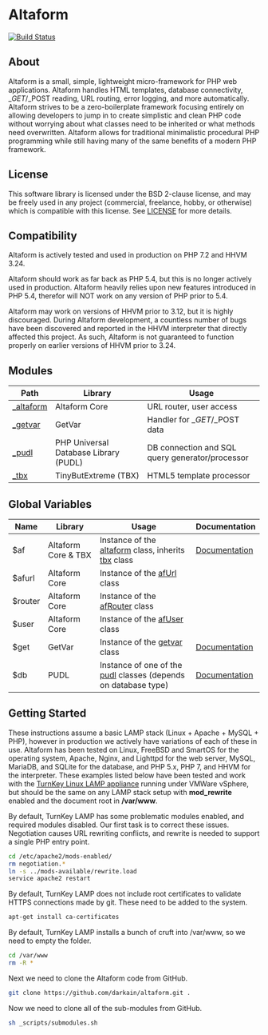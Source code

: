 # Altaform
[![Build Status](https://travis-ci.com/darkain/altaform-core.svg?branch=master)](https://app.travis-ci.com/github/darkain/altaform-core)




## About
Altaform is a small, simple, lightweight micro-framework for PHP web
applications. Altaform handles HTML templates, database connectivity,
$\_GET/$\_POST reading, URL routing, error logging, and more automatically.
Altaform strives to be a zero-boilerplate framework focusing entirely
on allowing developers to jump in to create simplistic and clean PHP
code without worrying about what classes need to be inherited or what
methods need overwritten. Altaform allows for traditional minimalistic
procedural PHP programming while still having many of the same benefits
of a modern PHP framework.




## License
This software library is licensed under the BSD 2-clause license, and may be
freely used in any project (commercial, freelance, hobby, or otherwise) which
is compatible with this license. See
[LICENSE](https://github.com/darkain/altaform/blob/master/LICENSE)
for more details.




## Compatibility
Altaform is actively tested and used in production on PHP 7.2 and HHVM 3.24.

Altaform should work as far back as PHP 5.4, but this is no longer actively
used in production. Altaform heavily relies upon new features introduced in
PHP 5.4, therefor will NOT work on any version of PHP prior to 5.4.

Altaform may work on versions of HHVM prior to 3.12, but it is highly
discouraged. During Altaform development, a countless number of bugs have been
discovered and reported in the HHVM interpreter that directly affected this
project. As such, Altaform is not guaranteed to function properly on earlier
versions of HHVM prior to 3.24.




## Modules
Path | Library | Usage
-----|---------|------
[\_altaform](https://github.com/darkain/altaform-core) | Altaform Core | URL router, user access
[\_getvar](https://github.com/darkain/getvar) | GetVar | Handler for $\_GET/$\_POST data
[\_pudl](https://github.com/darkain/pudl) | PHP Universal Database Library (PUDL) | DB connection and SQL query generator/processor
[\_tbx](https://github.com/darkain/TinyButXtreme) | TinyButExtreme (TBX) | HTML5 template processor




## Global Variables
Name | Library | Usage | Documentation
-----|---------|-------|--------------
$af | Altaform Core & TBX | Instance of the [altaform](https://github.com/darkain/altaform-core/blob/master/core/afCore.inc.php) class, inherits [tbx](https://github.com/darkain/TinyButXtreme/blob/master/tbx_class.inc.php) class | [Documentation](https://github.com/darkain/altaform-core/blob/master/README.md)
$afurl | Altaform Core | Instance of the [afUrl](https://github.com/darkain/altaform-core/blob/master/core/afUrl.inc.php) class
$router | Altaform Core | Instance of the [afRouter](https://github.com/darkain/altaform-core/blob/master/router/router.php) class
$user | Altaform Core | Instance of the [afUser](https://github.com/darkain/altaform-core/blob/master/core/afUser.inc.php) class
$get | GetVar | Instance of the [getvar](https://github.com/darkain/getvar/blob/master/getvar.inc.php) class | [Documentation](https://github.com/darkain/getvar/blob/master/README.md)
$db | PUDL | Instance of one of the [pudl](https://github.com/darkain/pudl/blob/master/pudl.php) classes (depends on database type) | [Documentation](https://github.com/darkain/pudl/blob/master/README.md)




## Getting Started
These instructions assume a basic LAMP stack (Linux + Apache + MySQL + PHP),
however in production we actively have variations of each of these in use.
Altaform has been tested on Linux, FreeBSD and SmartOS for the operating system,
Apache, Nginx, and Lighttpd for the web server, MySQL, MariaDB, and SQLite for
the database, and PHP 5.x, PHP 7, and HHVM for the interpreter. These examples
listed below have been tested and work with the
[TurnKey Linux LAMP appliance](https://www.turnkeylinux.org/lampstack)
running under VMWare vSphere, but should be the same on any LAMP stack setup
with **mod_rewrite** enabled and the document root in **/var/www**.

By default, TurnKey LAMP has some problematic modules enabled, and required
modules disabled. Our first task is to correct these issues. Negotiation causes
URL rewriting conflicts, and rewrite is needed to support a single PHP entry
point.
```Bash
cd /etc/apache2/mods-enabled/
rm negotiation.*
ln -s ../mods-available/rewrite.load
service apache2 restart
```

By default, TurnKey LAMP does not include root certificates to validate HTTPS
connections made by git. These need to be added to the system.
```Bash
apt-get install ca-certificates
```

By default, TurnKey LAMP installs a bunch of cruft into /var/www, so we need to
empty the folder.
```Bash
cd /var/www
rm -R *
```

Next we need to clone the Altaform code from GitHub.
```Bash
git clone https://github.com/darkain/altaform.git .
```

Now we need to clone all of the sub-modules from GitHub.
```Bash
sh _scripts/submodules.sh
```
